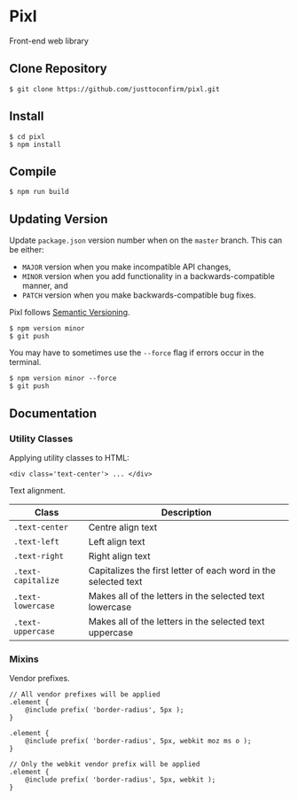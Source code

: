 # Pixl
Front-end web library

## Clone Repository

```
$ git clone https://github.com/justtoconfirm/pixl.git
```
## Install

```
$ cd pixl
$ npm install
```

## Compile

```
$ npm run build
```

## Updating Version

Update `package.json` version number when on the `master` branch. This can be either: 

- `MAJOR` version when you make incompatible API changes,
- `MINOR` version when you add functionality in a backwards-compatible manner, and
- `PATCH` version when you make backwards-compatible bug fixes.

Pixl follows [Semantic Versioning](https://semver.org/).

```
$ npm version minor
$ git push
```

You may have to sometimes use the `--force` flag if errors occur in the terminal.

```
$ npm version minor --force
$ git push
```

## Documentation

### Utility Classes

Applying utility classes to HTML:

```
<div class='text-center'> ... </div>
```

Text alignment.

| Class              | Description                                                     |
| ------------------ | --------------------------------------------------------------- | 
| `.text-center`     | Centre align text                                               |
| `.text-left`       | Left align text                                                 |
| `.text-right`      | Right align text                                                | 
| `.text-capitalize` | Capitalizes the first letter of each word in the selected text  |
| `.text-lowercase`  | Makes all of the letters in the selected text lowercase         |
| `.text-uppercase`  | Makes all of the letters in the selected text uppercase         | 

### Mixins

Vendor prefixes.

```
// All vendor prefixes will be applied
.element {
    @include prefix( 'border-radius', 5px );
}

.element {
    @include prefix( 'border-radius', 5px, webkit moz ms o );
}

// Only the webkit vendor prefix will be applied
.element {
    @include prefix( 'border-radius', 5px, webkit );
}
```
